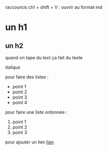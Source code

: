 raccourcis ctrl + shift + V : ouvrir au format md

# un h1 
## un h2 

quand on tape du text ça fait du texte 

*italique*

pour faire des listes : 
- point 1
- point 2
- point 3
- point 4

pour faire une liste ordonnée : 
1. point 1
2. point 2
3. point 3 

pour ajouter un lien [lien](https://github.com/dgbelidji)

